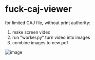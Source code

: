 # fuck-caj-viewer
for limited CAJ file, without print authority:

1. make screen video
2. run "worker.py" turn video into images
3. combine images to new pdf

![image](http://github.com/CyrusF/fuck-caj-viewer/raw/master/screenshot.png)
